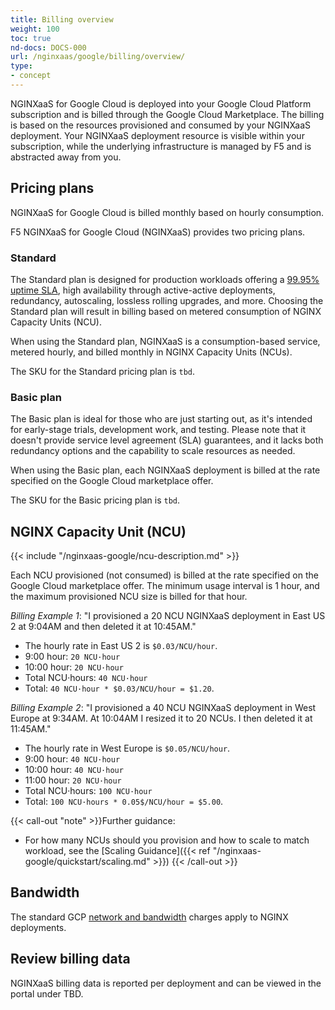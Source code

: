 ```yaml
---
title: Billing overview
weight: 100
toc: true
nd-docs: DOCS-000
url: /nginxaas/google/billing/overview/
type:
- concept
---
```


NGINXaaS for Google Cloud is deployed into your Google Cloud Platform subscription and is billed through the Google Cloud Marketplace. The billing is based on the resources provisioned and consumed by your NGINXaaS deployment.
Your NGINXaaS deployment resource is visible within your subscription, while the underlying infrastructure is managed by F5 and is abstracted away from you.

## Pricing plans

NGINXaaS for Google Cloud is billed monthly based on hourly consumption.

F5 NGINXaaS for Google Cloud (NGINXaaS) provides two pricing plans.

### Standard

The Standard plan is designed for production workloads offering a [99.95% uptime SLA](https://www.f5.com/pdf/customer-support/eusa-sla.pdf), high availability through active-active deployments, redundancy, autoscaling, lossless rolling upgrades, and more. Choosing the Standard plan will result in billing based on metered consumption of NGINX Capacity Units (NCU).

When using the Standard plan, NGINXaaS is a consumption-based service, metered hourly, and billed monthly in NGINX Capacity Units (NCUs).

The SKU for the Standard pricing plan is `tbd`.

### Basic plan

The Basic plan is ideal for those who are just starting out, as it's intended for early-stage trials, development work, and testing. Please note that it doesn't provide service level agreement (SLA) guarantees, and it lacks both redundancy options and the capability to scale resources as needed.

When using the Basic plan, each NGINXaaS deployment is billed at the rate specified on the Google Cloud marketplace offer.

The SKU for the Basic pricing plan is `tbd`.


## NGINX Capacity Unit (NCU)

{{< include "/nginxaas-google/ncu-description.md" >}}

Each NCU provisioned (not consumed) is billed at the rate specified on the Google Cloud marketplace offer. The minimum usage interval is 1 hour, and the maximum provisioned NCU size is billed for that hour.

*Billing Example 1*: "I provisioned a 20 NCU NGINXaaS deployment in East US 2 at 9:04AM and then deleted it at 10:45AM."

* The hourly rate in East US 2 is `$0.03/NCU/hour`.
* 9:00 hour: `20 NCU·hour`
* 10:00 hour: `20 NCU·hour`
* Total NCU·hours: `40 NCU·hour`
* Total: `40 NCU·hour * $0.03/NCU/hour = $1.20`.

*Billing Example 2*: "I provisioned a 40 NCU NGINXaaS deployment in West Europe at 9:34AM. At 10:04AM I resized it to 20 NCUs. I then deleted it at 11:45AM."

* The hourly rate in West Europe is `$0.05/NCU/hour`.
* 9:00 hour: `40 NCU·hour`
* 10:00 hour: `40 NCU·hour`
* 11:00 hour: `20 NCU·hour`
* Total NCU·hours: `100 NCU·hour`
* Total:  `100 NCU·hours * 0.05$/NCU/hour = $5.00`.

{{< call-out "note" >}}Further guidance:
* For how many NCUs should you provision and how to scale to match workload, see the [Scaling Guidance]({{< ref "/nginxaas-google/quickstart/scaling.md" >}})
{{< /call-out >}}


## Bandwidth

The standard GCP [network and bandwidth](https://cloud.google.com/vpc/pricing) charges apply to NGINX deployments.

## Review billing data

NGINXaaS billing data is reported per deployment and can be viewed in the portal under TBD.​